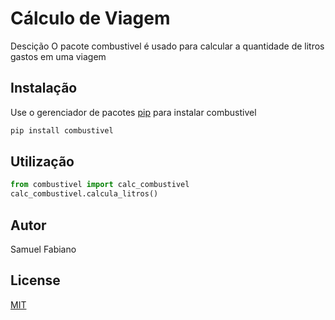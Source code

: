 # Cálculo de Viagem

Descição
O pacote combustivel é usado para calcular a quantidade de litros gastos em uma viagem

## Instalação
Use o gerenciador de pacotes [pip](https://pip.pypa.io/en/stable/) para instalar combustivel

```bash
pip install combustivel
```

## Utilização

```python
from combustivel import calc_combustivel
calc_combustivel.calcula_litros()
```

## Autor
Samuel Fabiano

## License
[MIT](https://choosealicense.com/licenses/mit/)
